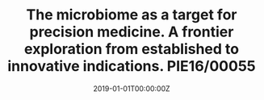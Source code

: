 ---
title: 'The microbiome as a target for precision medicine. A frontier exploration from established to innovative indications. PIE16/00055'
authors:
- F. Fernández Avilés
- R. Correa 
- R. Bañares
- J. Romo
- M. Desco
- E. Bouza
- E. Fernández Cruz
- C. Arango

date: "2019-01-01T00:00:00Z"
doi: ""
publishDate: "2019-01-01T00:00:00Z"
# Publication type.
# Legend: 0 = Uncategorized; 1 = Conference paper; 2 = Journal article;
# 3 = Preprint / Working Paper; 4 = Report; 5 = Book; 6 = Book section;
# 7 = Thesis; 8 = Patent
publication_types: ["0"]
publication: ''
tags:
- Project
featured: false
links:
- name: 
---